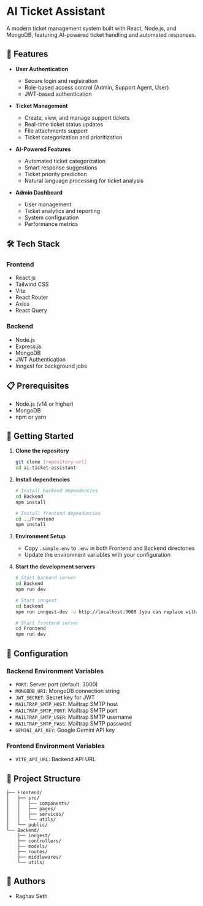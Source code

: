 # AI Ticket Assistant

A modern ticket management system built with React, Node.js, and MongoDB, featuring AI-powered ticket handling and automated responses.

## 🚀 Features

- **User Authentication**
  - Secure login and registration
  - Role-based access control (Admin, Support Agent, User)
  - JWT-based authentication

- **Ticket Management**
  - Create, view, and manage support tickets
  - Real-time ticket status updates
  - File attachments support
  - Ticket categorization and prioritization

- **AI-Powered Features**
  - Automated ticket categorization
  - Smart response suggestions
  - Ticket priority prediction
  - Natural language processing for ticket analysis

- **Admin Dashboard**
  - User management
  - Ticket analytics and reporting
  - System configuration
  - Performance metrics

## 🛠️ Tech Stack

### Frontend
- React.js
- Tailwind CSS
- Vite
- React Router
- Axios
- React Query

### Backend
- Node.js
- Express.js
- MongoDB
- JWT Authentication
- Inngest for background jobs

## 📋 Prerequisites

- Node.js (v14 or higher)
- MongoDB
- npm or yarn

## 🚀 Getting Started

1. **Clone the repository**
   ```bash
   git clone [repository-url]
   cd ai-ticket-assistant
   ```

2. **Install dependencies**
   ```bash
   # Install backend dependencies
   cd Backend
   npm install

   # Install frontend dependencies
   cd ../Frontend
   npm install
   ```

3. **Environment Setup**
   - Copy `.sample.env` to `.env` in both Frontend and Backend directories
   - Update the environment variables with your configuration

4. **Start the development servers**
   ```bash
   # Start backend server
   cd Backend
   npm run dev

   # Start inngest
   cd backend
   npm run inngest-dev -u http://localhost:3000 (you can replace with you backend server url) 

   # Start frontend server
   cd Frontend
   npm run dev
   ```

## 🔧 Configuration

### Backend Environment Variables
- `PORT`: Server port (default: 3000)
- `MONGODB_URI`: MongoDB connection string
- `JWT_SECRET`: Secret key for JWT
- `MAILTRAP_SMTP_HOST`: Mailtrap SMTP host
- `MAILTRAP_SMTP_PORT`: Mailtrap SMTP port
- `MAILTRAP_SMTP_USER`: Mailtrap SMTP username
- `MAILTRAP_SMTP_PASS`: Mailtrap SMTP password
- `GEMINI_API_KEY`: Google Gemini API key

### Frontend Environment Variables
- `VITE_API_URL`: Backend API URL

## 📁 Project Structure

```
├── Frontend/
│   ├── src/
│   │   ├── components/
│   │   ├── pages/
│   │   ├── services/
│   │   └── utils/
│   └── public/
└── Backend/
    ├── inngest/
    ├── controllers/
    ├── models/
    ├── routes/
    ├── middlewares/
    └── utils/
```

## 👥 Authors

- Raghav Seth
